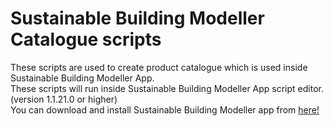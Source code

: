 # Sustainable Building Modeller Catalogue scripts
These scripts are used to create product catalogue which is used inside Sustainable Building Modeller App.<br/>
These scripts will run inside Sustainable Building Modeller App script editor. (version 1.1.21.0 or higher)<br/>
You can download and install Sustainable Building Modeller app from [here!]( https://www.microsoft.com/store/apps/9MW7X48B880J)
